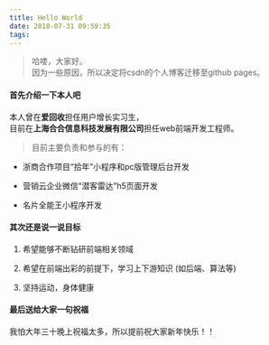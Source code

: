```yaml
---
title: Hello World
date: 2018-07-31 09:59:35
tags:
---
```


> 哈喽，大家好。  
因为一些原因，所以决定将csdn的个人博客迁移至github pages。

#### 首先介绍一下本人吧

本人曾在**爱回收**担任用户增长实习生，  
目前在**上海合合信息科技发展有限公司**担任web前端开发工程师。

> 目前主要负责和参与的有： 

- 浙商合作项目“拾年”小程序和pc版管理后台开发

- 营销云企业微信“潜客雷达”h5页面开发

- 名片全能王小程序开发

#### 其次还是说一说目标

1. 希望能够不断钻研前端相关领域

2. 希望在前端出彩的前提下，学习上下游知识 (如后端、算法等)

3. 坚持运动，身体健康

#### 最后送给大家一句祝福

我怕大年三十晚上祝福太多，所以提前祝大家新年快乐！！
